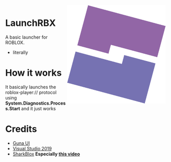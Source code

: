 <img height="310" alt="image" src="/.github/images/logo.png" align="right">

# LaunchRBX

A basic launcher for ROBLOX.
- literally

# How it works
It basically launches the roblox-player:// protocol using **System.Diagnostics.Process.Start** and it just works

# Credits
- [Guna UI](https://gunaframework.com/)
- [Visual Studio 2019](https://visualstudio.microsoft.com/vs/)
- [SharkBlox](https://www.youtube.com/c/SharkBlox) **Especially [this video](https://www.youtube.com/watch?v=hn0i0Fufm_Q)**
